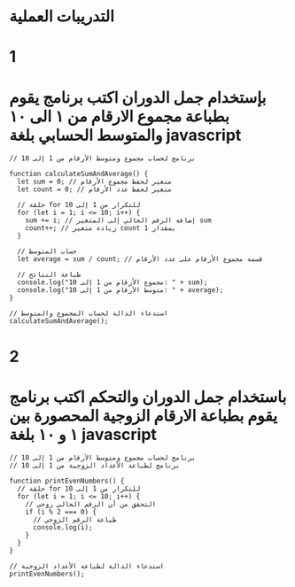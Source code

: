 # التدريبات العملية
# 1
# بإستخدام جمل الدوران اكتب برنامج يقوم بطباعة مجموع الارقام من ١ الى ١٠ والمتوسط الحسابي بلغة javascript 


```
// برنامج لحساب مجموع ومتوسط الأرقام من 1 إلى 10

function calculateSumAndAverage() {
  let sum = 0; // متغير لحفظ مجموع الأرقام
  let count = 0; // متغير لحفظ عدد الأرقام

  // حلقة for للتكرار من 1 إلى 10
  for (let i = 1; i <= 10; i++) {
    sum += i; // إضافة الرقم الحالي إلى المتغير sum
    count++; // زيادة متغير count بمقدار 1
  }

  // حساب المتوسط
  let average = sum / count; // قسمة مجموع الأرقام على عدد الأرقام

  // طباعة النتائج
  console.log("مجموع الأرقام من 1 إلى 10: " + sum);
  console.log("متوسط الأرقام من 1 إلى 10: " + average);
}

// استدعاء الدالة لحساب المجموع والمتوسط
calculateSumAndAverage();

```

# 2
# باستخدام جمل الدوران والتحكم اكتب برنامج يقوم بطباعة الارقام الزوجية المحصورة بين ١ و ١٠ بلغة javascript

```
// برنامج لحساب مجموع ومتوسط الأرقام من 1 إلى 10
// برنامج لطباعة الأعداد الزوجية من 1 إلى 10

function printEvenNumbers() {
  // حلقة for للتكرار من 1 إلى 10
  for (let i = 1; i <= 10; i++) {
    // التحقق من أن الرقم الحالي زوجي
    if (i % 2 === 0) {
      // طباعة الرقم الزوجي
      console.log(i);
    }
  }
}

// استدعاء الدالة لطباعة الأعداد الزوجية
printEvenNumbers();


```

